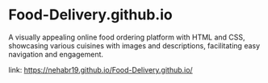 # Food-Delivery.github.io

A visually appealing online food ordering platform with HTML and CSS, showcasing various cuisines with images and descriptions, facilitating easy navigation and engagement.

  
  link: https://nehabr19.github.io/Food-Delivery.github.io/
